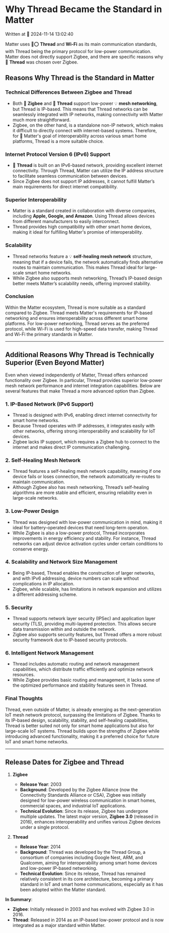 # Why Thread Became the Standard in Matter

Written at 📅 2024-11-14 13:02:40

Matter uses 🚣⭕ **Thread** and **Wi-Fi** as its main communication standards, with Thread being the primary protocol for low-power communication. Matter does not directly support Zigbee, and there are specific reasons why 📍 **Thread** was chosen over Zigbee.

## Reasons Why Thread is the Standard in Matter

### Technical Differences Between Zigbee and Thread

- Both 🚣 **Zigbee** and 📍 **Thread** support low-power 💡 **mesh networking**, but Thread is IP-based. This means that Thread networks can be seamlessly integrated with IP networks, making connectivity with Matter much more straightforward.
- Zigbee, on the other hand, is a standalone non-IP network, which makes it difficult to directly connect with internet-based systems. Therefore, for 📍 Matter's goal of interoperability across various smart home platforms, Thread is a more suitable choice.

### Internet Protocol Version 6 (IPv6) Support

- 📍 **Thread** is built on an IPv6-based network, providing excellent internet connectivity. Through Thread, Matter can utilize the IP address structure to facilitate seamless communication between devices.
- Since Zigbee does not support IP addresses, it cannot fulfill Matter’s main requirements for direct internet compatibility.

### Superior Interoperability

- Matter is a standard created in collaboration with diverse companies, including **Apple, Google, and Amazon**. Using Thread allows devices from different manufacturers to easily interconnect.
- Thread provides high compatibility with other smart home devices, making it ideal for fulfilling Matter's promise of interoperability.

### Scalability

- Thread networks feature a 💡 **self-healing mesh network** structure, meaning that if a device fails, the network automatically finds alternative routes to maintain communication. This makes Thread ideal for large-scale smart home networks.
- While Zigbee also supports mesh networking, Thread’s IP-based design better meets Matter’s scalability needs, offering improved stability.

### Conclusion

Within the Matter ecosystem, Thread is more suitable as a standard compared to Zigbee. Thread meets Matter's requirements for IP-based networking and ensures interoperability across different smart home platforms. For low-power networking, Thread serves as the preferred protocol, while Wi-Fi is used for high-speed data transfer, making Thread and Wi-Fi the primary standards in Matter.

---

## Additional Reasons Why Thread is Technically Superior (Even Beyond Matter)

Even when viewed independently of Matter, Thread offers enhanced functionality over Zigbee. In particular, Thread provides superior low-power mesh network performance and internet integration capabilities. Below are several features that make Thread a more advanced option than Zigbee.

### 1. IP-Based Network (IPv6 Support)

- Thread is designed with IPv6, enabling direct internet connectivity for smart home networks.
- Because Thread operates with IP addresses, it integrates easily with other networks, offering strong interoperability and scalability for IoT devices.
- Zigbee lacks IP support, which requires a Zigbee hub to connect to the internet and makes direct IP communication challenging.

### 2. Self-Healing Mesh Network

- Thread features a self-healing mesh network capability, meaning if one device fails or loses connection, the network automatically re-routes to maintain communication.
- Although Zigbee also has mesh networking, Thread’s self-healing algorithms are more stable and efficient, ensuring reliability even in large-scale networks.

### 3. Low-Power Design

- Thread was designed with low-power communication in mind, making it ideal for battery-operated devices that need long-term operation.
- While Zigbee is also a low-power protocol, Thread incorporates improvements in energy efficiency and stability. For instance, Thread networks can adjust device activation cycles under certain conditions to conserve energy.

### 4. Scalability and Network Size Management

- Being IP-based, Thread enables the construction of larger networks, and with IPv6 addressing, device numbers can scale without complications in IP allocation.
- Zigbee, while scalable, has limitations in network expansion and utilizes a different addressing scheme.

### 5. Security

- Thread supports network layer security (IPSec) and application layer security (TLS), providing multi-layered protection. This allows secure data transmission within and outside the network.
- Zigbee also supports security features, but Thread offers a more robust security framework due to IP-based security protocols.

### 6. Intelligent Network Management

- Thread includes automatic routing and network management capabilities, which distribute traffic efficiently and optimize network resources.
- While Zigbee provides basic routing and management, it lacks some of the optimized performance and stability features seen in Thread.

### Final Thoughts

Thread, even outside of Matter, is already emerging as the next-generation IoT mesh network protocol, surpassing the limitations of Zigbee. Thanks to its IP-based design, scalability, stability, and self-healing capabilities, Thread is better suited not only for smart home applications but also for large-scale IoT systems. Thread builds upon the strengths of Zigbee while introducing advanced functionality, making it a preferred choice for future IoT and smart home networks.

---

## Release Dates for Zigbee and Thread

1. **Zigbee**
   - **Release Year**: 2003
   - **Background**: Developed by the Zigbee Alliance (now the Connectivity Standards Alliance or CSA), Zigbee was initially designed for low-power wireless communication in smart homes, commercial spaces, and industrial IoT applications.
   - **Technical Evolution**: Since its release, Zigbee has undergone multiple updates. The latest major version, **Zigbee 3.0** (released in 2016), enhances interoperability and unifies various Zigbee devices under a single protocol.

2. **Thread**
   - **Release Year**: 2014
   - **Background**: Thread was developed by the Thread Group, a consortium of companies including Google Nest, ARM, and Qualcomm, aiming for interoperability among smart home devices and low-power IP-based networking.
   - **Technical Evolution**: Since its release, Thread has remained relatively consistent in its core architecture, becoming a primary standard in IoT and smart home communications, especially as it has been adopted within the Matter standard.

**In Summary**:
- **Zigbee**: Initially released in 2003 and has evolved with Zigbee 3.0 in 2016.
- **Thread**: Released in 2014 as an IP-based low-power protocol and is now integrated as a major standard within Matter.
